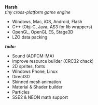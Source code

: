 <b>Harsh</b><br>
<i>tiny cross-platform game engine</i>

- Windows, Mac, iOS, Android, Flash
- C++ (Obj-C, Java, AS3 for lib wrappers)
- OpenGL, OpenGL ES, Stage3D
- LZO data packing

<b><i>todo:</i></b>
- Sound (ADPCM IMA)
- improve resource builder (CRC32 chack)
- 2D sprites, fonts
- Windows Phone, Linux
- Direct3D
- Skinned mesh animation
- Material & Shader builder
- Particles
- SSE2 & NEON math support
